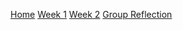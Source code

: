 [Home](./home.md)
[Week 1](./week1.md)
[Week 2](./week2.md)
[Group Reflection](./group_reflection.md)
